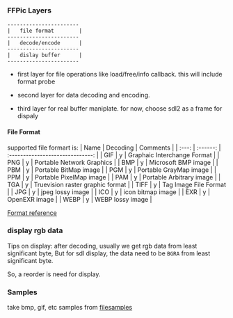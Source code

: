 

### FFPic Layers

    -----------------------
    |   file format        |
    -----------------------
    |   decode/encode      |
    -----------------------
    |   dislay buffer      |
    -----------------------

- first layer for file operations like load/free/info callback.
this will include format probe 

- second layer for data decoding and encoding.

- third layer for real buffer maniplate. for now, choose sdl2 as a frame for dispaly

#### File Format
supported file formart is:
| Name  | Decoding |             Comments             |
| :---: | :------: | :------------------------------: |
|  GIF  |    y     |   Graphaic Interchange Format    |
|  PNG  |    y     |    Portable Network Graphics     |
|  BMP  |    y     |       Microsoft BMP image        |
|  PBM  |    y     |      Portable BitMap image       |
|  PGM  |    y     |      Portable GrayMap image      |
|  PPM  |    y     |     Portable PixelMap image      |
|  PAM  |    y     |     Portable Arbitrary image     |
|  TGA  |    y     | Truevision raster graphic format |
| TIFF  |    y     |      Tag Image File Format       |
|  JPG  |    y     |         jpeg lossy image         |
|  ICO  |    y     |        icon bitmap image         |
|  EXR  |    y     |          OpenEXR image           |
| WEBP  |    y     |         WEBP lossy image         |

[Format reference](http://www.martinreddy.net/gfx/2d-hi.html)

### display rgb data
Tips on display:
after decoding, usually we get rgb data from least significant byte, But
for sdl display, the data need to be  ```BGRA``` from least significant byte.

So, a reorder is need for display.

### Samples

take bmp, gif, etc samples from [filesamples](https://filesamples.com/categories/image)
